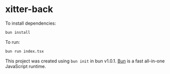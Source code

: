 # xitter-back

To install dependencies:

```bash
bun install
```

To run:

```bash
bun run index.tsx
```

This project was created using `bun init` in bun v1.0.1. [Bun](https://bun.sh) is a fast all-in-one JavaScript runtime.
